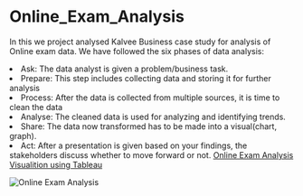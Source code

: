 # Online_Exam_Analysis

In this we project analysed Kalvee Business case study for analysis of Online exam data. 
We have followed the six phases of data analysis:
<li>Ask: The data analyst is given a problem/business task. 
<li>Prepare: This step includes collecting data and storing it for further analysis
<li>Process: After the data is collected from multiple sources, it is time to clean the data
<li>Analyse: The cleaned data is used for analyzing and identifying trends.
<li>Share: The data now transformed has to be made into a visual(chart, graph).
<li>Act: After a presentation is given based on your findings, the stakeholders discuss whether to move forward or not.
<a href = "https://public.tableau.com/app/profile/sanjai.kanna.s/viz/onlineexamAnalysis/OnlineExamAnalysis?publish=yes"> Online Exam Analysis Visualition using Tableau </a><br>

![Online Exam Analysis](https://github.com/sanjaikannas/Online_Exam_Analysis/assets/127467150/1d04ea09-2636-4247-b934-78ae3d9280c9)
